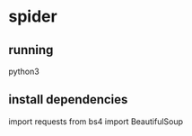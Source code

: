 # spider

## running
python3

## install dependencies
import requests
from bs4 import BeautifulSoup

